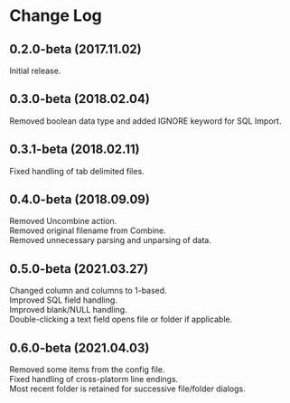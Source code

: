 # Change Log

## 0.2.0-beta (2017.11.02)

Initial release.

## 0.3.0-beta (2018.02.04)

Removed boolean data type and added IGNORE keyword for SQL Import.

## 0.3.1-beta (2018.02.11)

Fixed handling of tab delimited files.

## 0.4.0-beta (2018.09.09)

Removed Uncombine action.  
Removed original filename from Combine.  
Removed unnecessary parsing and unparsing of data.

## 0.5.0-beta (2021.03.27)

Changed column and columns to 1-based.  
Improved SQL field handling.  
Improved blank/NULL handling.  
Double-clicking a text field opens file or folder if applicable.

## 0.6.0-beta (2021.04.03)

Removed some items from the config file.  
Fixed handling of cross-platorm line endings.  
Most recent folder is retained for successive file/folder dialogs.
